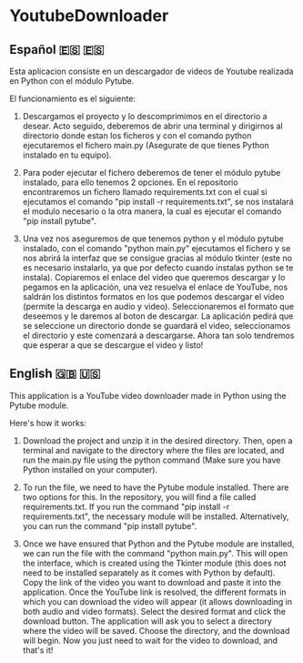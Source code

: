 # YoutubeDownloader

Español 🇪🇸 🇪🇸
-----------------------
Esta aplicacion consiste en un descargador de videos de Youtube realizada en Python con el módulo Pytube.

El funcionamiento es el siguiente: 

1. Descargamos el proyecto y lo descomprimimos en el directorio a desear. Acto seguido, deberemos de abrir una terminal y dirigirnos al directorio donde estan los ficheros y con el comando python ejecutaremos el fichero main.py (Asegurate de que tienes Python instalado en tu equipo).
   
2. Para poder ejecutar el fichero deberemos de tener el módulo pytube instalado, para ello tenemos 2 opciones. En el repositorio encontraremos un fichero llamado requirements.txt con el cual si ejecutamos el comando "pip install -r requirements.txt", se nos instalará el modulo necesario o la otra manera, la cual es ejecutar el comando "pip install pytube".

3. Una vez nos aseguremos de que tenemos python y el módulo pytube instalado, con el comando "python main.py" ejecutamos el fichero y se nos abrirá la interfaz que se consigue gracias al módulo tkinter (este no es necesario instalarlo, ya que por defecto cuando instalas python se te instala). Copiaremos el enlace del video que queremos descargar y lo pegamos en la aplicación, una vez resuelva el enlace de YouTube, nos saldrán los distintos formatos en los que podemos descargar el video (permite la descarga en audio y video). Seleccionaremos el formato que deseemos y le daremos al boton de descargar. La aplicación pedirá que se seleccione un directorio donde se guardará el video, seleccionamos el directorio y este comenzará a descargarse. Ahora tan solo tendremos que esperar a que se descargue el video y listo!

English 🇬🇧 🇺🇸
-----------------------
This application is a YouTube video downloader made in Python using the Pytube module.

Here's how it works:

1. Download the project and unzip it in the desired directory. Then, open a terminal and navigate to the directory where the files are located, and run the main.py file using the python command (Make sure you have Python installed on your computer).

2. To run the file, we need to have the Pytube module installed. There are two options for this. In the repository, you will find a file called requirements.txt. If you run the command "pip install -r requirements.txt", the necessary module will be installed. Alternatively, you can run the command "pip install pytube".

3. Once we have ensured that Python and the Pytube module are installed, we can run the file with the command "python main.py". This will open the interface, which is created using the Tkinter module (this does not need to be installed separately as it comes with Python by default). Copy the link of the video you want to download and paste it into the application. Once the YouTube link is resolved, the different formats in which you can download the video will appear (it allows downloading in both audio and video formats). Select the desired format and click the download button. The application will ask you to select a directory where the video will be saved. Choose the directory, and the download will begin. Now you just need to wait for the video to download, and that's it!
